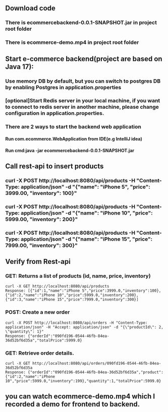 ## Download code
### There is ecommercebackend-0.0.1-SNAPSHOT.jar in project root folder
### There is ecommerce-demo.mp4 in project root folder

## Start e-commerce backend(project are based on Java 17):
### Use memory DB by default, but you can switch to postgres DB by enabling Postgres in application.properties
### [optional]Start Redis server in your local machine, if you want to connect to redis server in another machine, please change configuration in application.properties.
### There are 2 ways to start the backend web application
#### Run com.ecommerce.WebApplication from IDE(e.g IntelliJ idea)
#### Run cmd:java -jar ecommercebackend-0.0.1-SNAPSHOT.jar 

## Call rest-api to insert products
### curl -X POST http://localhost:8080/api/products -H "Content-Type: application/json" -d "{\"name\": \"iPhone 5\", \"price\": 3999.00, \"inventory\": 100}"
### curl -X POST http://localhost:8080/api/products -H "Content-Type: application/json" -d "{\"name\": \"iPhone 10\", \"price\": 5999.00, \"inventory\": 200}"
### curl -X POST http://localhost:8080/api/products -H "Content-Type: application/json" -d "{\"name\": \"iPhone 15\", \"price\": 7999.00, \"inventory\": 300}"

## Verify from Rest-api
### GET: Returns a list of products (id, name, price, inventory) 
    curl -X GET http://localhost:8080/api/products
    Response: [{"id":1,"name":"iPhone 5","price":3999.0,"inventory":100},{"id":2,"name":"iPhone 10","price":5999.0,"inventory":200},{"id":3,"name":"iPhone 15","price":7999.0,"inventory":300}]
### POST: Create a new order 
    curl -X POST http://localhost:8080/api/orders -H "Content-Type: application/json" -H "Accept: application/json" -d "{\"productId\": 2, \"quantity\": 1}"
    Response: {"orderId":"090fd196-0544-46fb-84ea-36d52bf6d35a","totalPrice":5999.0} 
### GET: Retrieve order details.
    curl -X GET http://localhost:8080/api/orders/090fd196-0544-46fb-84ea-36d52bf6d35a
    Response: {"orderId":"090fd196-0544-46fb-84ea-36d52bf6d35a","product":{"id":2,"name":"iPhone 10","price":5999.0,"inventory":199},"quantity":1,"totalPrice":5999.0}

## you can watch ecommerce-demo.mp4 which I recorded a demo for frontend to backend.



